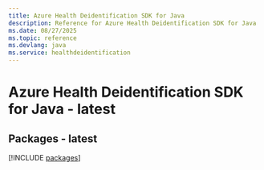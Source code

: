 ```yaml
---
title: Azure Health Deidentification SDK for Java
description: Reference for Azure Health Deidentification SDK for Java
ms.date: 08/27/2025
ms.topic: reference
ms.devlang: java
ms.service: healthdeidentification
---
```

# Azure Health Deidentification SDK for Java - latest
## Packages - latest
[!INCLUDE [packages](health-deidentification-index.md)]